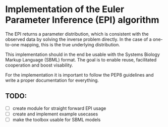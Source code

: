 # Implementation of the Euler Parameter Inference (EPI) algorithm

The EPI returns a parameter distribution, which is consistent with
the observed data by solving the inverse problem directly. In
the case of a one-to-one mapping, this is the true underlying
distribution.

This implementation should in the end be usable with the Systems Biology Markup Language (SBML) format.
The goal is to enable reuse, facilitated cooperation and boost visability. 

For the implementation it is important to follow the PEP8 guidelines and write a proper documentation for everything.

## TODO:
- [ ] create module for straight forward EPI usage
- [ ] create and implement example usecases
- [ ] make the toolbox usable for SBML models
